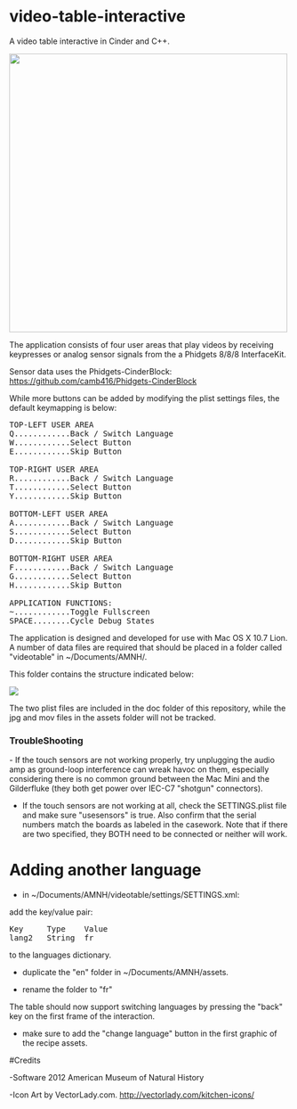 video-table-interactive
=======================

A video table interactive in Cinder and C++.

<img src="https://raw.github.com/camb416/video-table-interactive/master/screenshot.jpg" width="500" />

The application consists of four user areas that play videos by receiving keypresses or analog sensor signals from the a Phidgets 8/8/8 InterfaceKit.

Sensor data uses the Phidgets-CinderBlock: https://github.com/camb416/Phidgets-CinderBlock

While more buttons can be added by modifying the plist settings files, the default keymapping is below:

<pre>
TOP-LEFT USER AREA
Q............Back / Switch Language
W............Select Button
E............Skip Button

TOP-RIGHT USER AREA
R............Back / Switch Language
T............Select Button
Y............Skip Button

BOTTOM-LEFT USER AREA
A............Back / Switch Language
S............Select Button
D............Skip Button

BOTTOM-RIGHT USER AREA
F............Back / Switch Language
G............Select Button
H............Skip Button

APPLICATION FUNCTIONS:
~............Toggle Fullscreen
SPACE........Cycle Debug States
</pre>

The application is designed and developed for use with Mac OS X 10.7 Lion. A number of data files are required that should be placed in a folder called "videotable" in ~/Documents/AMNH/.

This folder contains the structure indicated below:

<img src="https://raw.github.com/camb416/video-table-interactive/master/doc/data_folder_structure.png" />

The two plist files are included in the doc folder of this repository, while the jpg and mov files in the assets folder will not be tracked.

<h3>TroubleShooting</h3>
- If the touch sensors are not working properly, try unplugging the audio amp as ground-loop interference can wreak havoc on them, especially considering there is no common ground between the Mac Mini and the Gilderfluke (they both get power over IEC-C7 "shotgun" connectors).

- If the touch sensors are not working at all, check the SETTINGS.plist file and make sure "usesensors" is true. Also confirm that the serial numbers match the boards as labeled in the casework. Note that if there are two specified, they BOTH need to be connected or neither will work.

# Adding another language

- in ~/Documents/AMNH/videotable/settings/SETTINGS.xml:

add the key/value pair:
<pre>
Key  	Type	Value
lang2	String	fr
</pre>
to the languages dictionary.


- duplicate the "en" folder in ~/Documents/AMNH/assets.

- rename the folder to "fr"

The table should now support switching languages by pressing the "back" key on the first frame of the interaction.

- make sure to add the "change language" button in the first graphic of the recipe assets.


#Credits

-Software 2012 American Museum of Natural History

-Icon Art by VectorLady.com.  http://vectorlady.com/kitchen-icons/
